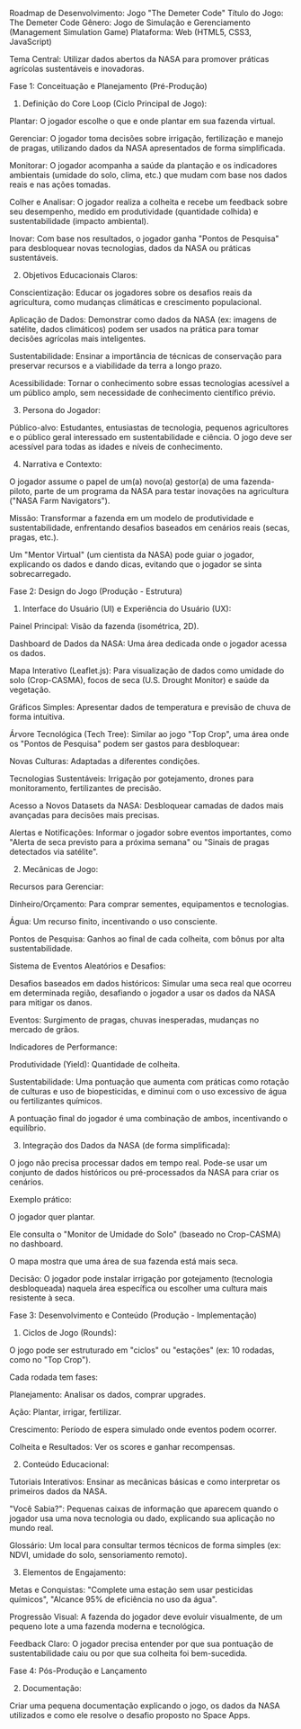 Roadmap de Desenvolvimento: Jogo "The Demeter Code"
Título do Jogo: The Demeter Code
Gênero: Jogo de Simulação e Gerenciamento (Management Simulation Game)
Plataforma: Web (HTML5, CSS3, JavaScript)


Tema Central: Utilizar dados abertos da NASA para promover práticas agrícolas sustentáveis e inovadoras. 


Fase 1: Conceituação e Planejamento (Pré-Produção)
1. Definição do Core Loop (Ciclo Principal de Jogo):

Plantar: O jogador escolhe o que e onde plantar em sua fazenda virtual.


Gerenciar: O jogador toma decisões sobre irrigação, fertilização e manejo de pragas, utilizando dados da NASA apresentados de forma simplificada. 


Monitorar: O jogador acompanha a saúde da plantação e os indicadores ambientais (umidade do solo, clima, etc.) que mudam com base nos dados reais e nas ações tomadas.


Colher e Analisar: O jogador realiza a colheita e recebe um feedback sobre seu desempenho, medido em produtividade (quantidade colhida) e sustentabilidade (impacto ambiental). 




Inovar: Com base nos resultados, o jogador ganha "Pontos de Pesquisa" para desbloquear novas tecnologias, dados da NASA ou práticas sustentáveis. 

2. Objetivos Educacionais Claros:


Conscientização: Educar os jogadores sobre os desafios reais da agricultura, como mudanças climáticas e crescimento populacional. 



Aplicação de Dados: Demonstrar como dados da NASA (ex: imagens de satélite, dados climáticos) podem ser usados na prática para tomar decisões agrícolas mais inteligentes. 



Sustentabilidade: Ensinar a importância de técnicas de conservação para preservar recursos e a viabilidade da terra a longo prazo. 



Acessibilidade: Tornar o conhecimento sobre essas tecnologias acessível a um público amplo, sem necessidade de conhecimento científico prévio. 


3. Persona do Jogador:

Público-alvo: Estudantes, entusiastas de tecnologia, pequenos agricultores e o público geral interessado em sustentabilidade e ciência. O jogo deve ser acessível para todas as idades e níveis de conhecimento.

4. Narrativa e Contexto:

O jogador assume o papel de um(a) novo(a) gestor(a) de uma fazenda-piloto, parte de um programa da NASA para testar inovações na agricultura ("NASA Farm Navigators"). 



Missão: Transformar a fazenda em um modelo de produtividade e sustentabilidade, enfrentando desafios baseados em cenários reais (secas, pragas, etc.). 


Um "Mentor Virtual" (um cientista da NASA) pode guiar o jogador, explicando os dados e dando dicas, evitando que o jogador se sinta sobrecarregado. 


Fase 2: Design do Jogo (Produção - Estrutura)
1. Interface do Usuário (UI) e Experiência do Usuário (UX):

Painel Principal: Visão da fazenda (isométrica, 2D).

Dashboard de Dados da NASA: Uma área dedicada onde o jogador acessa os dados.


Mapa Interativo (Leaflet.js): Para visualização de dados como umidade do solo (Crop-CASMA), focos de seca (U.S. Drought Monitor) e saúde da vegetação. 


Gráficos Simples: Apresentar dados de temperatura e previsão de chuva de forma intuitiva.

Árvore Tecnológica (Tech Tree): Similar ao jogo "Top Crop", uma área onde os "Pontos de Pesquisa" podem ser gastos para desbloquear:


Novas Culturas: Adaptadas a diferentes condições. 


Tecnologias Sustentáveis: Irrigação por gotejamento, drones para monitoramento, fertilizantes de precisão. 


Acesso a Novos Datasets da NASA: Desbloquear camadas de dados mais avançadas para decisões mais precisas.


Alertas e Notificações: Informar o jogador sobre eventos importantes, como "Alerta de seca previsto para a próxima semana" ou "Sinais de pragas detectados via satélite". 

2. Mecânicas de Jogo:

Recursos para Gerenciar:

Dinheiro/Orçamento: Para comprar sementes, equipamentos e tecnologias.

Água: Um recurso finito, incentivando o uso consciente.

Pontos de Pesquisa: Ganhos ao final de cada colheita, com bônus por alta sustentabilidade.

Sistema de Eventos Aleatórios e Desafios:


Desafios baseados em dados históricos: Simular uma seca real que ocorreu em determinada região, desafiando o jogador a usar os dados da NASA para mitigar os danos. 

Eventos: Surgimento de pragas, chuvas inesperadas, mudanças no mercado de grãos.

Indicadores de Performance:

Produtividade (Yield): Quantidade de colheita.


Sustentabilidade: Uma pontuação que aumenta com práticas como rotação de culturas e uso de biopesticidas, e diminui com o uso excessivo de água ou fertilizantes químicos. 


A pontuação final do jogador é uma combinação de ambos, incentivando o equilíbrio.

3. Integração dos Dados da NASA (de forma simplificada):

O jogo não precisa processar dados em tempo real. Pode-se usar um conjunto de dados históricos ou pré-processados da NASA para criar os cenários.

Exemplo prático:

O jogador quer plantar.

Ele consulta o "Monitor de Umidade do Solo" (baseado no Crop-CASMA) no dashboard. 

O mapa mostra que uma área de sua fazenda está mais seca.

Decisão: O jogador pode instalar irrigação por gotejamento (tecnologia desbloqueada) naquela área específica ou escolher uma cultura mais resistente à seca.

Fase 3: Desenvolvimento e Conteúdo (Produção - Implementação)
1. Ciclos de Jogo (Rounds):

O jogo pode ser estruturado em "ciclos" ou "estações" (ex: 10 rodadas, como no "Top Crop"). 


Cada rodada tem fases:

Planejamento: Analisar os dados, comprar upgrades.

Ação: Plantar, irrigar, fertilizar.

Crescimento: Período de espera simulado onde eventos podem ocorrer.

Colheita e Resultados: Ver os scores e ganhar recompensas.

2. Conteúdo Educacional:


Tutoriais Interativos: Ensinar as mecânicas básicas e como interpretar os primeiros dados da NASA. 


"Você Sabia?": Pequenas caixas de informação que aparecem quando o jogador usa uma nova tecnologia ou dado, explicando sua aplicação no mundo real. 


Glossário: Um local para consultar termos técnicos de forma simples (ex: NDVI, umidade do solo, sensoriamento remoto). 


3. Elementos de Engajamento:


Metas e Conquistas: "Complete uma estação sem usar pesticidas químicos", "Alcance 95% de eficiência no uso da água". 

Progressão Visual: A fazenda do jogador deve evoluir visualmente, de um pequeno lote a uma fazenda moderna e tecnológica.

Feedback Claro: O jogador precisa entender por que sua pontuação de sustentabilidade caiu ou por que sua colheita foi bem-sucedida.

Fase 4: Pós-Produção e Lançamento

2. Documentação:

Criar uma pequena documentação explicando o jogo, os dados da NASA utilizados e como ele resolve o desafio proposto no Space Apps.

